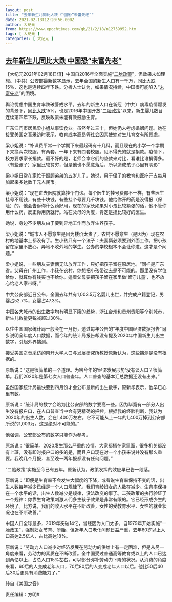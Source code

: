 ```yaml
---
layout: post
title: "去年新生儿同比大跌 中国恐“未富先老”"
date: 2021-02-18T12:20:56.000Z
author: 大纪元
from: https://www.epochtimes.com/gb/21/2/18/n12759952.htm
tags: [ 大纪元 ]
categories: [ 大纪元 ]
---
```

<!--1613650856000-->
[去年新生儿同比大跌 中国恐“未富先老”](https://www.epochtimes.com/gb/21/2/18/n12759952.htm)
------

<div>
<p>【大纪元2021年02月18日讯】中国自2016年全面实施“<a href="https://www.epochtimes.com/gb/tag/%E4%BA%8C%E8%83%8E%E6%94%BF%E7%AD%96.html">二胎政策</a>”，但效果未如理想。（中共）公安部最新数字显示，去年全国的新生人口有一千万，<a href="https://www.epochtimes.com/gb/tag/%E5%90%8C%E6%AF%94%E5%A4%A7%E8%B7%8C.html">同比大跌</a>15%，这也是连续四年下跌。分析人士认为，如果情况持续，中国很可能陷入“<a href="https://www.epochtimes.com/gb/tag/%E6%9C%AA%E5%AF%8C%E5%85%88%E8%80%81.html">未富先老</a>”的困境。</p><p>舆论忧虑中国生育率跌破警戒水平。去年的新生人口在新冠（中共）病毒疫情爆发的背景下，<a href="https://www.epochtimes.com/gb/tag/%E5%90%8C%E6%AF%94%E5%A4%A7%E8%B7%8C.html">同比大跌</a>15%，也是2016年中国开放“<a href="https://www.epochtimes.com/gb/tag/%E4%BA%8C%E8%83%8E%E6%94%BF%E7%AD%96.html">二胎政策</a>”以来，新生婴儿数目连续第四年下跌，反映政策未能有效鼓励生育。</p><p>广东江门市居民梁小姐从事饮食业。虽然年过三十，但她仍未考虑婚姻问题。她在接受美国之音采访时表示，教育成本高昂等社会因素使她对生儿育女有所顾虑。</p><p>梁小姐说：“补课费平常一个学期下来最起码有十几科，而且现在的小学一个学期下来换两次校服，有两套，一年下来有四套校服。见不得光的就是捐款。疫情下，校方要求家长捐款。最不好的是，老师会拿它们的垫款来对比，看谁比谁捐得多。（有些孩子）家里比较贫穷，但是他也不愿意落后，所以造成孩子心里有阴影”</p><p>梁小姐日常在家忙于照顾弟弟的五岁儿子。她说，用于侄子的教育和医疗开支每月加起来多达数千元人民币。</p><p>梁小姐说：“现在进去医院就算挂个门诊。每个医生的挂号费都不一样，有些医生挂号不用钱，有些十块钱，有些挂个号要几千块钱。他给你开的药是没得报（保险）的。他会告诉你什么药好用，现在的家长如果对小孩比较紧张的话，他不管你用什么药，反正你用药就行。站在父母的角度，肯定是挂比较好的医生。</p><p>她说，身边不少朋友由于要到异地工作而放弃生养孩子。</p><p>梁小姐说：“城市人不愿意生是因为楼价太贵了，农村不愿意生（是因为）现在农村的地基本上都没有了。生小孩只有一个法子：夫妻俩必须要到外面工作。把小孩留在家里不放心。异地不收外地的学生。公办的学校根本不会让你进。这才是个问题。”</p><p>梁小姐说，一些朋友夫妻俩无法放弃工作，只好把孩子留在原居地。“同样是广东省。父母在广州工作，小孩在农村，你想把小孩带过去是不可能的。那里没有学位给你，就算你有钱买也不给你。逼着父母要把孩子留在家里做‘留守儿童’，也不放心给老人家带呀。”</p><p>中共公安部近日公布，全国去年共有1,003.5万名婴儿出世，并完成户籍登记，男婴占52.7%，女婴占47.3%。</p><p>中国各大城市的出生数字均有明显下降的趋势，浙江台州和贵州贵阳等个别城市，新生儿数量更锐减超过30%。</p><p>以往中国国家统计局一般会在一月份，透过每年公告的“年度中国经济数据报告”同步说明全年度人口数据，而今年的统计局报告却没有提及2020年中国新生儿出生数字，引起外界揣测。</p><p>接受美国之音采访的南开大学人口与发展研究所教授原新认为，这些揣测是没有根据的。</p><p>原新说：“这是很简单的一个道理。为啥今年的‘经济发展形势’没有谈人口？很简单。我们2020年是第七次人口普查年。人口普查的基本汇总数据还没有出来。”</p><p>虽然国家统计局最快要到四月份才会公布最新的出生数字，原新却表示，他早已心里有数。</p><p>原新说：“统计局的数字会略为比公安部的数字要高一些。因为毕竟有一部分人出生没有报户口，在人口普查当中会有更精确的把控。根据我的经验判断，我认为2020年的出生人数，会在1,400万左右。它不可能从上一年的1,400万掉到公安部所说的1,003万。这是绝对不可能的。”</p><p>他强调，公安部公布的数字只能作为参考。</p><p>原新说：“很简单。2020发生那么严重的疫情，大家都捂在家里面，很多机关都没有上班，没有即时报户口的多的是，而且户口现在对一个小孩来说并没有那么重要。我晚几个月报，甚至晚一两年报都没有任何问题。”</p><p>“二胎政策”实施至今已有五年。原新认为，政策发挥的效应早已告一段落。</p><p>原新说：“即便是生育率不会发生大幅度的下降，或者说生育率保持不变的话，出生人数每年减少已经是一个人口规律了。我们育龄妇女的人数在减少。生育率保持在一个水平的话，出生人数减少是规律，没法改变的事了。二孩政策的执行验证了一个规律：你靠生育政策刺激人们多生孩子效果是非常有限的。它已经形成少生的环境了。比方说，我们的收入水平在不断改善，女性的受教育水平、女性的就业状况也在不断改善。”</p><p>中国人口全球最多，2019年突破14亿，曾经因为人口太多，自1979年开始实施“一胎政策”，强制妇女节育、堕胎，但近年人口老化问题日益严重，去年60岁以上人口高达2.5亿人，占比高达18%。</p><p>原新说：“劳动力人口减少对经济发展在劳动力的供给上有一定困难，但是从另一角度来看，劳动力的素质在不断改善。全中国受过普通高等教育或以上的人口已达到两亿以上，占总人口15%左右，可以部分弥补劳动力下降的状况。从消费的角度来看，60后的人变成老年人口，70后80后的人变成老年人口以后。他比50后40后30后更具有消费能力了。”</p><p>转自《美国之音》</p><p>责任编辑：方明#</p>
</div>
